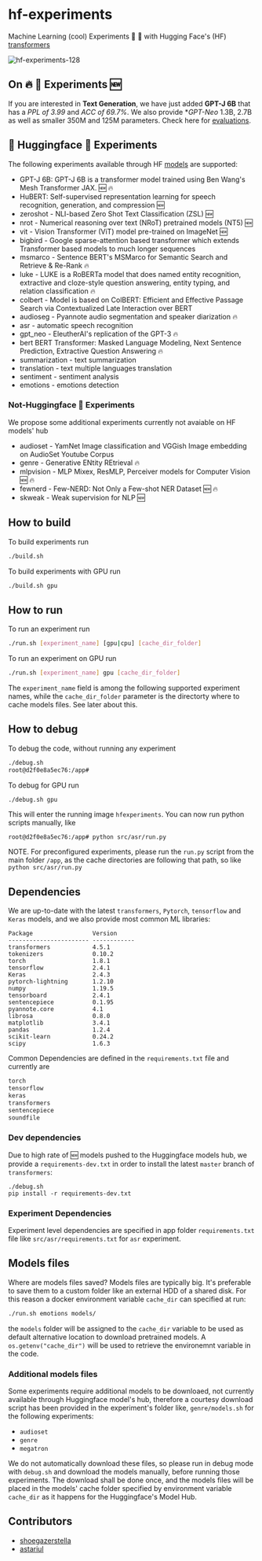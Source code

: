 # hf-experiments
Machine Learning (cool) Experiments 🔬 🤗 with Hugging Face's (HF) [transformers](https://github.com/huggingface/transformers) 

![hf-experiments-128](https://user-images.githubusercontent.com/163333/117465228-c529e100-af51-11eb-92c4-2dca58b8f0f9.png)

## On 🔥 🔬 Experiments :new:
If you are interested in **Text Generation**, we have just added **GPT-J 6B** that has a *PPL of 3.99* and *ACC of 69.7%*. We also provide **GPT-Neo* 1.3B, 2.7B as well as smaller 350M and 125M parameters. Check here for [evaluations](https://huggingface.co/EleutherAI/gpt-j-6B#evaluation-results).

## 🤗 Huggingface 🔬 Experiments
The following experiments available through HF [models](https://huggingface.co/models) are supported:

- GPT-J 6B: GPT-J 6B is a transformer model trained using Ben Wang's Mesh Transformer JAX. :new: :fire:
- HuBERT: Self-supervised representation learning for speech recognition, generation, and compression :new:
- zeroshot - NLI-based Zero Shot Text Classification (ZSL) :new:
- nrot - Numerical reasoning over text (NRoT) pretrained models (NT5) :new:
- vit - Vision Transformer (ViT) model pre-trained on ImageNet :new:
- bigbird - Google sparse-attention based transformer which extends Transformer based models to much longer sequences
- msmarco - Sentence BERT's MSMarco for Semantic Search and Retrieve & Re-Rank :fire:
- luke - LUKE is a RoBERTa model that does named entity recognition, extractive and cloze-style question answering, entity typing, and relation classification :fire:
- colbert - Model is based on ColBERT: Efficient and Effective Passage Search via Contextualized Late Interaction over BERT
- audioseg - Pyannote audio segmentation and speaker diarization :fire:
- asr - automatic speech recognition
- gpt_neo - EleutherAI's replication of the GPT-3 :fire:
- bert BERT Transformer: Masked Language Modeling, Next Sentence Prediction, Extractive Question Answering :fire:
- summarization - text summarization
- translation - text multiple languages translation
- sentiment - sentiment analysis
- emotions - emotions detection

### Not-Huggingface 🔬 Experiments
We propose some additional experiments currently not avaiable on HF models' hub

- audioset - YamNet Image classification and VGGish Image embedding on AudioSet Youtube Corpus
- genre - Generative ENtity REtrieval :fire:
- mlpvision - MLP Mixex, ResMLP, Perceiver models for Computer Vision :new: :fire:
- fewnerd - Few-NERD: Not Only a Few-shot NER Dataset :new: :fire:
- skweak - Weak supervision for NLP :new:

## How to build
To build experiments run
```bash
./build.sh
```
To build experiments with GPU run
```bash
./build.sh gpu
```
## How to run
To run an experiment run
```bash
./run.sh [experiment_name] [gpu|cpu] [cache_dir_folder]
```
To run an experiment on GPU run
```bash
./run.sh [experiment_name] gpu [cache_dir_folder]
```

The `experiment_name` field is among the following supported experiment names, while the `cache_dir_folder` parameter is the directorty where to cache models files. See later about this.

## How to debug
To debug the code, without running any experiment
```bash
./debug.sh
root@d2f0e8a5ec76:/app# 
```
To debug for GPU run
```bash
./debug.sh gpu
```

This will enter the running image `hfexperiments`. You can now run python scripts manually, like

```
root@d2f0e8a5ec76:/app# python src/asr/run.py
```

NOTE.
For preconfigured experiments, please run the `run.py` script from the main folder `/app`, as the cache directories are following that path, so like `python src/asr/run.py`

## Dependencies
We are up-to-date with the latest `transformers`, `Pytorch`, `tensorflow` and `Keras` models, and we also provide most common ML libraries:

```
Package                 Version     
----------------------- ------------
transformers            4.5.1
tokenizers              0.10.2 
torch                   1.8.1
tensorflow              2.4.1
Keras                   2.4.3
pytorch-lightning       1.2.10
numpy                   1.19.5
tensorboard             2.4.1
sentencepiece           0.1.95
pyannote.core           4.1
librosa                 0.8.0
matplotlib              3.4.1
pandas                  1.2.4 
scikit-learn            0.24.2
scipy                   1.6.3 
```

Common Dependencies are defined in the `requirements.txt` file and currently are

```bash
torch
tensorflow
keras
transformers
sentencepiece
soundfile
```

### Dev dependencies
Due to high rate of :new: models pushed to the Huggingface models hub, we provide a `requirements-dev.txt` in order to install the latest `master` branch of `transformers`:

```
./debug.sh
pip install -r requirements-dev.txt
```

### Experiment Dependencies
Experiment level dependencies are specified in app folder `requirements.txt` file like `src/asr/requirements.txt` for `asr` experiment.

## Models files
Where are models files saved? Models files are typically big. It's preferable to save them to a custom folder like an external HDD of a shared disk. For this reason a docker environment variable `cache_dir` can specified at run:

```bash
./run.sh emotions models/
```

the `models` folder will be assigned to the `cache_dir` variable to be used as default alternative location to download pretrained models. A `os.getenv("cache_dir")` will be used to retrieve the environemnt variable in the code.

### Additional models files
Some experiments require additional models to be downloaed, not currently available through Huggingface model's hub, therefore a courtesy download script has been provided in the experiment's folder like, `genre/models.sh` for the following experiments:

- `audioset`
- `genre`
- `megatron`

We do not automatically download these files, so please run in debug mode with `debug.sh` and download the models manually, before running those experiments. The download shall be done once, and the models files will be placed in the models' cache folder specified by environment variable `cache_dir` as it happens for the Huggingface's Model Hub.

## Contributors

- [shoegazerstella](https://github.com/shoegazerstella)
- [astariul](https://github.com/astariul)
